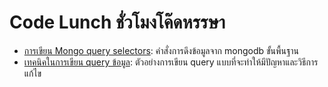 # Code Lunch ชั่วโมงโค๊ดหรรษา

* [การเขียน Mongo query selectors](/src/mongo-query): คำสั่งการดึงข้อมูลจาก mongodb ขั้นพื้นฐาน
* [เทคนิคในการเขียน query ข้อมูล](/src/query-basic):
ตัวอย่างการเขียน query แบบที่จะทำให้มีปัญหาและวิธีการแก้ไข

